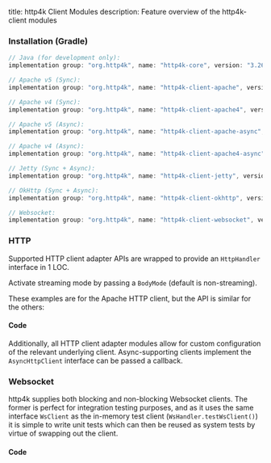 title: http4k Client Modules
description: Feature overview of the http4k-client modules

### Installation (Gradle)

```groovy
// Java (for development only):
implementation group: "org.http4k", name: "http4k-core", version: "3.262.0"

// Apache v5 (Sync): 
implementation group: "org.http4k", name: "http4k-client-apache", version: "3.262.0"

// Apache v4 (Sync): 
implementation group: "org.http4k", name: "http4k-client-apache4", version: "3.262.0"

// Apache v5 (Async): 
implementation group: "org.http4k", name: "http4k-client-apache-async", version: "3.262.0"

// Apache v4 (Async): 
implementation group: "org.http4k", name: "http4k-client-apache4-async", version: "3.262.0"

// Jetty (Sync + Async): 
implementation group: "org.http4k", name: "http4k-client-jetty", version: "3.262.0"

// OkHttp (Sync + Async): 
implementation group: "org.http4k", name: "http4k-client-okhttp", version: "3.262.0"

// Websocket: 
implementation group: "org.http4k", name: "http4k-client-websocket", version: "3.262.0"
```

### HTTP
Supported HTTP client adapter APIs are wrapped to provide an `HttpHandler` interface in 1 LOC.

Activate streaming mode by passing a `BodyMode` (default is non-streaming).

These examples are for the Apache HTTP client, but the API is similar for the others:

#### Code [<img class="octocat"/>](https://github.com/http4k/http4k/blob/master/src/docs/guide/modules/clients/example_http.kt)

<script src="https://gist-it.appspot.com/https://github.com/http4k/http4k/blob/master/src/docs/guide/modules/clients/example_http.kt"></script>

Additionally, all HTTP client adapter modules allow for custom configuration of the relevant underlying client. Async-supporting clients implement the `AsyncHttpClient` interface can be passed a callback.

### Websocket
http4k supplies both blocking and non-blocking Websocket clients. The former is perfect for integration testing purposes, and as it uses the same interface `WsClient` as the in-memory test client (`WsHandler.testWsClient()`) it is simple to write unit tests which can then be reused as system tests by virtue of swapping out the client.

#### Code [<img class="octocat"/>](https://github.com/http4k/http4k/blob/master/src/docs/guide/modules/clients/example_websocket.kt)

<script src="https://gist-it.appspot.com/https://github.com/http4k/http4k/blob/master/src/docs/guide/modules/clients/example_websocket.kt"></script>
